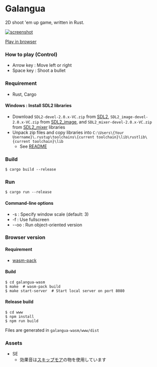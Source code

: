 Galangua
========

2D shoot 'em up game, written in Rust.

[![screenshot](ss.png)](https://tyfkda.github.io/galangua/)

[Play in browser](https://tyfkda.github.io/galangua/)

### How to play (Control)

  * Arrow key : Move left or right
  * Space key : Shoot a bullet


### Requirement

  * Rust, Cargo

#### Windows : Install SDL2 libraries

  * Download `SDL2-devel-2.0.x-VC.zip` from [SDL2](https://www.libsdl.org/),
    `SDL2_image-devel-2.0.x-VC.zip` from [SDL2_image](https://www.libsdl.org/projects/SDL_image/),
    and `SDL2_mixer-devel-2.0.x-VC.zip` from [SDL2_mixer](https://www.libsdl.org/projects/SDL_mixer/) libraries
  * Unpack zip files and copy libraries into `C:\Users\{Your Username}\.rustup\toolchains\{current toolchain}\lib\rustlib\{current toolchain}\lib`
    * See [README](https://github.com/Rust-SDL2/rust-sdl2#windows-msvc)

### Build

    $ cargo build --release

### Run

    $ cargo run --release

#### Command-line options

  * -s <scale> : Specify window scale (default: 3)
  * -f         : Use fullscreen
  * --oo       : Run object-oriented version


### Browser version

#### Requirement

  * [wasm-pack](https://rustwasm.github.io/wasm-pack/)

#### Build

    $ cd galangua-wasm
    $ make  # wasm-pack build
    $ make start-server  # Start local server on port 8080

#### Release build

    $ cd www
    $ npm install
    $ npm run build

Files are generated in `galangua-wasm/www/dist`


### Assets

  * SE
    * 効果音は[スキップモア](https://www.skipmore.com/)の物を使用しています
